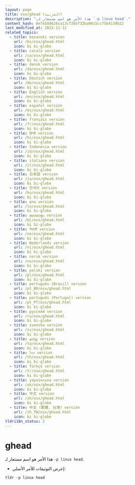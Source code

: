 ```yaml
---
layout: page
title: osx/ghead (العربية)
description: "هذا الأمر هو اسم مستعار لـ `-p linux head`."
content_hash: 0e7e588626ca13cf265f32ba9615cc75b4139b22
last_modified_at: 2023-11-12
related_topics:
  - title: bosanski version
    url: /bs/osx/ghead.html
    icon: bi bi-globe
  - title: català version
    url: /ca/osx/ghead.html
    icon: bi bi-globe
  - title: dansk version
    url: /da/osx/ghead.html
    icon: bi bi-globe
  - title: Deutsch version
    url: /de/osx/ghead.html
    icon: bi bi-globe
  - title: English version
    url: /en/osx/ghead.html
    icon: bi bi-globe
  - title: español version
    url: /es/osx/ghead.html
    icon: bi bi-globe
  - title: français version
    url: /fr/osx/ghead.html
    icon: bi bi-globe
  - title: हिन्दी version
    url: /hi/osx/ghead.html
    icon: bi bi-globe
  - title: Indonesia version
    url: /id/osx/ghead.html
    icon: bi bi-globe
  - title: italiano version
    url: /it/osx/ghead.html
    icon: bi bi-globe
  - title: 日本語 version
    url: /ja/osx/ghead.html
    icon: bi bi-globe
  - title: 한국어 version
    url: /ko/osx/ghead.html
    icon: bi bi-globe
  - title: ລາວ version
    url: /lo/osx/ghead.html
    icon: bi bi-globe
  - title: മലയാളം version
    url: /ml/osx/ghead.html
    icon: bi bi-globe
  - title: नेपाली version
    url: /ne/osx/ghead.html
    icon: bi bi-globe
  - title: Nederlands version
    url: /nl/osx/ghead.html
    icon: bi bi-globe
  - title: norsk version
    url: /no/osx/ghead.html
    icon: bi bi-globe
  - title: polski version
    url: /pl/osx/ghead.html
    icon: bi bi-globe
  - title: português (Brasil) version
    url: /pt_BR/osx/ghead.html
    icon: bi bi-globe
  - title: português (Portugal) version
    url: /pt_PT/osx/ghead.html
    icon: bi bi-globe
  - title: русский version
    url: /ru/osx/ghead.html
    icon: bi bi-globe
  - title: svenska version
    url: /sv/osx/ghead.html
    icon: bi bi-globe
  - title: தமிழ் version
    url: /ta/osx/ghead.html
    icon: bi bi-globe
  - title: ไทย version
    url: /th/osx/ghead.html
    icon: bi bi-globe
  - title: Türkçe version
    url: /tr/osx/ghead.html
    icon: bi bi-globe
  - title: українська version
    url: /uk/osx/ghead.html
    icon: bi bi-globe
  - title: 中文 version
    url: /zh/osx/ghead.html
    icon: bi bi-globe
  - title: 中文 (繁體, 台灣) version
    url: /zh_TW/osx/ghead.html
    icon: bi bi-globe
tldri18n_status: 2
---
```

# ghead

هذا الأمر هو اسم مستعار لـ `-p linux head`.

- إعرض التوثيقات للأمر الأصلي:

`tldr -p linux head`
